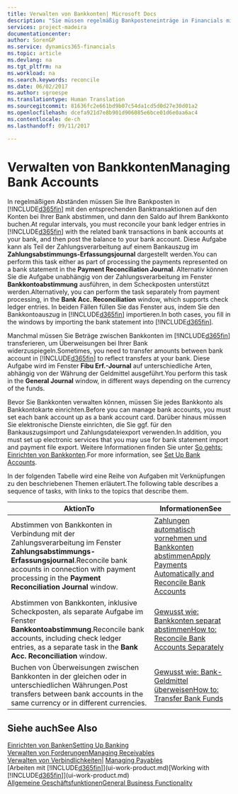 ```yaml
---
title: Verwalten von Bankkonten| Microsoft Docs
description: "Sie müssen regelmäßig Bankposteneinträge in Financials mit den verknüpften Banktransaktionen in Ihren Bankkonten abstimmen."
services: project-madeira
documentationcenter: 
author: SorenGP
ms.service: dynamics365-financials
ms.topic: article
ms.devlang: na
ms.tgt_pltfrm: na
ms.workload: na
ms.search.keywords: reconcile
ms.date: 06/02/2017
ms.author: sgroespe
ms.translationtype: Human Translation
ms.sourcegitcommit: 81636fc2e661bd9b07c54da1cd5d0d27e30d01a2
ms.openlocfilehash: dcefa921d7e8b901d906085e6bce01d6e0aa6ac4
ms.contentlocale: de-ch
ms.lasthandoff: 09/11/2017

---
```

# <a name="managing-bank-accounts"></a><span data-ttu-id="d682f-103">Verwalten von Bankkonten</span><span class="sxs-lookup"><span data-stu-id="d682f-103">Managing Bank Accounts</span></span>
<span data-ttu-id="d682f-104">In regelmäßigen Abständen müssen Sie Ihre Bankposten in [!INCLUDE[d365fin](includes/d365fin_md.md)] mit den entsprechenden Banktransaktionen auf den Konten bei Ihrer Bank abstimmen, und dann den Saldo auf Ihrem Bankkonto buchen.</span><span class="sxs-lookup"><span data-stu-id="d682f-104">At regular intervals, you must reconcile your bank ledger entries in [!INCLUDE[d365fin](includes/d365fin_md.md)] with the related bank transactions in bank accounts at your bank, and then post the balance to your bank account.</span></span> <span data-ttu-id="d682f-105">Diese Aufgabe kann als Teil der Zahlungsverarbeitung auf einem Bankauszug im **Zahlungsabstimmungs-Erfassungsjournal** dargestellt werden.</span><span class="sxs-lookup"><span data-stu-id="d682f-105">You can perform this task either as part of processing the payments represented on a bank statement in the **Payment Reconciliation Journal**.</span></span> <span data-ttu-id="d682f-106">Alternativ können Sie die Aufgabe unabhängig von der Zahlungsverarbeitung im Fenster **Bankkontoabstimmung** ausführen, in dem Scheckposten unterstützt werden.</span><span class="sxs-lookup"><span data-stu-id="d682f-106">Alternatively, you can perform the task separately from payment processing, in the **Bank Acc. Reconciliation** window, which supports check ledger entries.</span></span> <span data-ttu-id="d682f-107">In beiden Fällen füllen Sie das Fenster aus, indem Sie den Bankkontoauszug in [!INCLUDE[d365fin](includes/d365fin_md.md)] importieren.</span><span class="sxs-lookup"><span data-stu-id="d682f-107">In both cases, you fill in the windows by importing the bank statement into [!INCLUDE[d365fin](includes/d365fin_md.md)].</span></span>

<span data-ttu-id="d682f-108">Manchmal müssen Sie Beträge zwischen Bankkonten im [!INCLUDE[d365fin](includes/d365fin_md.md)]  transferieren, um Überweisungen bei Ihrer Bank widerzuspiegeln.</span><span class="sxs-lookup"><span data-stu-id="d682f-108">Sometimes, you need to transfer amounts between bank account in [!INCLUDE[d365fin](includes/d365fin_md.md)] to reflect transfers at your bank.</span></span> <span data-ttu-id="d682f-109">Diese Aufgabe wird im Fenster **Fibu Erf.-Journal** auf unterschiedliche Arten, abhängig von der Währung der Geldmittel ausgeführt.</span><span class="sxs-lookup"><span data-stu-id="d682f-109">You perform this task in the **General Journal** window, in different ways depending on the currency of the funds.</span></span>

<span data-ttu-id="d682f-110">Bevor Sie Bankkonten verwalten können, müssen Sie jedes Bankkonto als Bankkontokarte einrichten.</span><span class="sxs-lookup"><span data-stu-id="d682f-110">Before you can manage bank accounts, you must set each bank account up as a bank account card.</span></span> <span data-ttu-id="d682f-111">Darüber hinaus müssen Sie elektronische Dienste einrichten, die Sie ggf. für den Bankauszugsimport und Zahlungsdateiexport verwenden.</span><span class="sxs-lookup"><span data-stu-id="d682f-111">In addition, you must set up electronic services that you may use for bank statement import and payment file export.</span></span> <span data-ttu-id="d682f-112">Weitere Informationen finden Sie unter [So gehts: Einrichten von Bankkonten](bank-setup-banking.md).</span><span class="sxs-lookup"><span data-stu-id="d682f-112">For more information, see [Set Up Bank Accounts](bank-setup-banking.md).</span></span>

<span data-ttu-id="d682f-113">In der folgenden Tabelle wird eine Reihe von Aufgaben mit Verknüpfungen zu den beschriebenen Themen erläutert.</span><span class="sxs-lookup"><span data-stu-id="d682f-113">The following table describes a sequence of tasks, with links to the topics that describe them.</span></span>

| <span data-ttu-id="d682f-114">Aktion</span><span class="sxs-lookup"><span data-stu-id="d682f-114">To</span></span> | <span data-ttu-id="d682f-115">Informationen</span><span class="sxs-lookup"><span data-stu-id="d682f-115">See</span></span> |
| --- | --- |
| <span data-ttu-id="d682f-116">Abstimmen von Bankkonten in Verbindung mit der Zahlungsverarbeitung im Fenster **Zahlungsabstimmungs-Erfassungsjournal**.</span><span class="sxs-lookup"><span data-stu-id="d682f-116">Reconcile bank accounts in connection with payment processing in the **Payment Reconciliation Journal** window.</span></span> |[<span data-ttu-id="d682f-117">Zahlungen automatisch vornehmen und Bankkonten abstimmen</span><span class="sxs-lookup"><span data-stu-id="d682f-117">Apply Payments Automatically and Reconcile Bank Accounts</span></span>](receivables-apply-payments-auto-reconcile-bank-accounts.md) |
| <span data-ttu-id="d682f-118">Abstimmen von Bankkonten, inklusive Scheckposten, als separate Aufgabe im Fenster **Bankkontoabstimmung**.</span><span class="sxs-lookup"><span data-stu-id="d682f-118">Reconcile bank accounts, including check ledger entries, as a separate task in the **Bank Acc. Reconciliation** window.</span></span> |[<span data-ttu-id="d682f-119">Gewusst wie: Bankkonten separat abstimmen</span><span class="sxs-lookup"><span data-stu-id="d682f-119">How to: Reconcile Bank Accounts Separately</span></span>](bank-how-reconcile-bank-accounts-separately.md) |
| <span data-ttu-id="d682f-120">Buchen von Überweisungen zwischen Bankkonten in der gleichen oder in unterschiedlichen Währungen.</span><span class="sxs-lookup"><span data-stu-id="d682f-120">Post transfers between bank accounts in the same currency or in different currencies.</span></span> |[<span data-ttu-id="d682f-121">Gewusst wie: Bank-Geldmittel überweisen</span><span class="sxs-lookup"><span data-stu-id="d682f-121">How to: Transfer Bank Funds</span></span>](bank-how-transfer-bank-funds.md) |

## <a name="see-also"></a><span data-ttu-id="d682f-122">Siehe auch</span><span class="sxs-lookup"><span data-stu-id="d682f-122">See Also</span></span>
[<span data-ttu-id="d682f-123">Einrichten von Banken</span><span class="sxs-lookup"><span data-stu-id="d682f-123">Setting Up Banking</span></span>](bank-setup-banking.md)  
[<span data-ttu-id="d682f-124">Verwalten von Forderungen</span><span class="sxs-lookup"><span data-stu-id="d682f-124">Managing Receivables</span></span>](receivables-manage-receivables.md)  
<span data-ttu-id="d682f-125">[Verwalten von Verbindlichkeiten|](payables-manage-payables.md)  </span><span class="sxs-lookup"><span data-stu-id="d682f-125">[Managing Payables](payables-manage-payables.md)  </span></span>  
<span data-ttu-id="d682f-126">[Arbeiten mit [!INCLUDE[d365fin](includes/d365fin_md.md)]](ui-work-product.md)</span><span class="sxs-lookup"><span data-stu-id="d682f-126">[Working with [!INCLUDE[d365fin](includes/d365fin_md.md)]](ui-work-product.md)</span></span>  
[<span data-ttu-id="d682f-127">Allgemeine Geschäftsfunktionen</span><span class="sxs-lookup"><span data-stu-id="d682f-127">General Business Functionality</span></span>](ui-across-business-areas.md)  

